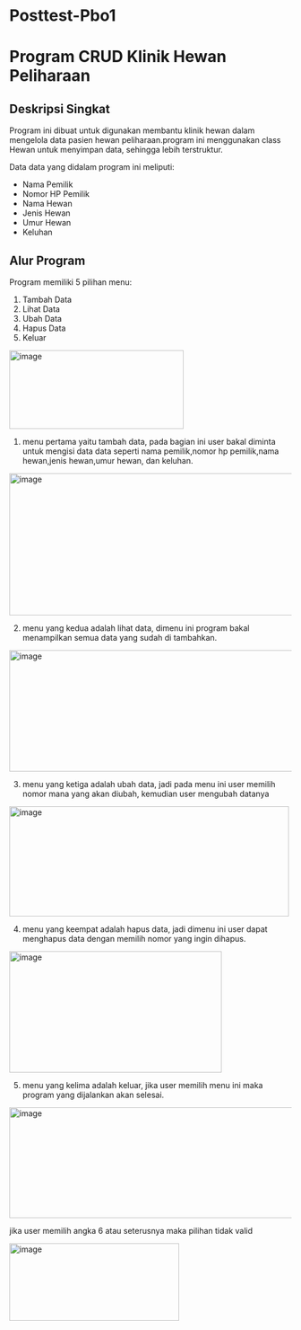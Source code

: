 # Posttest-Pbo1

# Program CRUD Klinik Hewan Peliharaan

## Deskripsi Singkat

Program ini dibuat untuk digunakan membantu klinik hewan dalam mengelola data pasien hewan peliharaan.program ini menggunakan class Hewan untuk menyimpan data, sehingga lebih terstruktur.

Data data yang didalam program ini meliputi:  
- Nama Pemilik  
- Nomor HP Pemilik  
- Nama Hewan  
- Jenis Hewan  
- Umur Hewan  
- Keluhan

## Alur Program

Program memiliki 5 pilihan menu:
1. Tambah Data
2. Lihat Data
3. Ubah Data
4. Hapus Data
5. Keluar
<img width="311" height="140" alt="image" src="https://github.com/user-attachments/assets/5205fb69-2a70-4abd-b215-c3dddc2038b5" />

1. menu pertama yaitu tambah data, pada bagian ini user bakal diminta untuk mengisi data data seperti nama pemilik,nomor hp pemilik,nama hewan,jenis hewan,umur hewan, dan keluhan.
<img width="538" height="253" alt="image" src="https://github.com/user-attachments/assets/b56d7bc0-d401-4f47-b09a-dbb13360345c" />

2. menu yang kedua adalah lihat data, dimenu ini program bakal menampilkan semua data yang sudah di tambahkan.
<img width="800" height="216" alt="image" src="https://github.com/user-attachments/assets/0a673552-d109-4d76-99a8-108fdc077dd3" />

3. menu yang ketiga adalah ubah data, jadi pada menu ini user memilih nomor mana yang akan diubah, kemudian user mengubah datanya
<img width="499" height="196" alt="image" src="https://github.com/user-attachments/assets/f5787eca-2094-4652-94f9-f3fda058e734" />

4. menu yang keempat adalah hapus data, jadi dimenu ini user dapat menghapus data dengan memilih nomor yang ingin dihapus.
<img width="379" height="216" alt="image" src="https://github.com/user-attachments/assets/16e3cbf3-e8da-4fab-a52f-06caf204e9eb" />

5. menu yang kelima adalah keluar, jika user memilih menu ini maka program yang dijalankan akan selesai.
<img width="520" height="197" alt="image" src="https://github.com/user-attachments/assets/4bb23285-281a-4c21-b9ef-f125555e78a9" />



jika user memilih angka 6 atau seterusnya maka pilihan tidak valid







<img width="303" height="138" alt="image" src="https://github.com/user-attachments/assets/c7bc9cd1-35f6-4a5b-8ed7-f1114bb402ce" />






